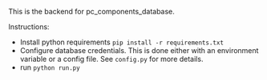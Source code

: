 This is the backend for pc_components_database.

Instructions:  
- Install python requirements `pip install -r requirements.txt`
- Configure database credentials. This is done either with an environment variable or a config file. See `config.py` for more details.
- run `python run.py`